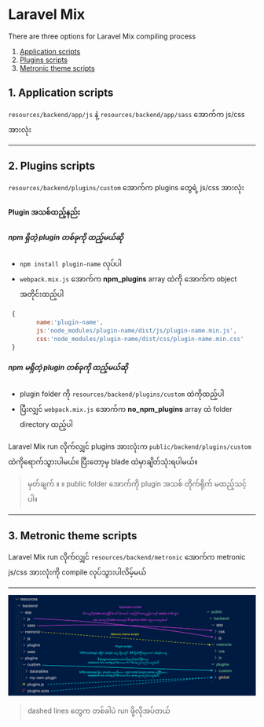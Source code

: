 # Laravel Mix 

There are three options for Laravel Mix compiling process

1. [Application scripts](#application)
2. [Plugins scripts](#plugin)
3. [Metronic theme scripts](#metronic)

## 1. Application scripts <a name="application"></a>

`resources/backend/app/js` နဲ့ `resources/backend/app/sass` အောက်က js/css အားလုံး

------------------
## 2. Plugins scripts <a name="plugin"></a>

`resources/backend/plugins/custom` အောက်က plugins တွေရဲ့ js/css အားလုံး

#### Plugin အသစ်ထည့်နည်း 

##### npm ရှိတဲ့ plugin တစ်ခုကို ထည့်မယ်ဆို 
- `npm install plugin-name` လုပ်ပါ
- `webpack.mix.js` အောက်က **npm_plugins** array ထဲကို အောက်က object အတိုင်းထည့်ပါ 

```javascript
 {
        name:'plugin-name',
        js:'node_modules/plugin-name/dist/js/plugin-name.min.js',
        css:'node_modules/plugin-name/dist/css/plugin-name.min.css'
 }
```

##### npm မရှိတဲ့ plugin တစ်ခုကို ထည့်မယ်ဆို 
- plugin folder ကို `resources/backend/plugins/custom` ထဲကိုထည့်ပါ
- ပြီးလျှင် `webpack.mix.js` အောက်က **no_npm_plugins** array ထဲ folder directory ထည့်ပါ 


Laravel Mix run လိုက်လျှင် plugins အားလုံးက `public/backend/plugins/custom` ထဲကိုရောက်သွားပါမယ်။ ပြီးတော့မှ blade ထဲမှာချိတ်သုံးရပါမယ်။ 

> မှတ်ချက် ။ ။ public folder အောက်ကို plugin အသစ် တိုက်ရိုက် မထည့်သင့်ပါ။

------------------

## 3. Metronic theme scripts <a name="metronic"></a>

Laravel Mix run လိုက်လျှင်  `resources/backend/metronic` အောက်က metronic js/css အားလုံးကို compile လုပ်သွားပါလိမ့်မယ် 

------------

<img src="asset.jpg">

> dashed lines တွေက တစ်ခါပဲ run ဖို့လိုအပ်တယ် 

